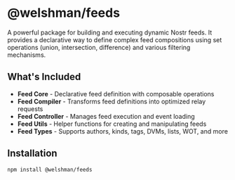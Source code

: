 # @welshman/feeds

A powerful package for building and executing dynamic Nostr feeds.
It provides a declarative way to define complex feed compositions using set operations (union, intersection, difference) and various filtering mechanisms.

## What's Included

- **Feed Core** - Declarative feed definition with composable operations
- **Feed Compiler** - Transforms feed definitions into optimized relay requests
- **Feed Controller** - Manages feed execution and event loading
- **Feed Utils** - Helper functions for creating and manipulating feeds
- **Feed Types** - Supports authors, kinds, tags, DVMs, lists, WOT, and more


## Installation

```bash
npm install @welshman/feeds
```
